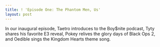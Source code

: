 ```yaml
---
title: ! 'Episode One: The Phantom Men, Us'
layout: post
---
```

In our inaugural episode, Taetro introduces to the Boy$nite podcast, Tyty shares his favorite E3 reveal, Pokey relives the glory days of Black Ops 2, and Oedible sings the Kingdom Hearts theme song.
